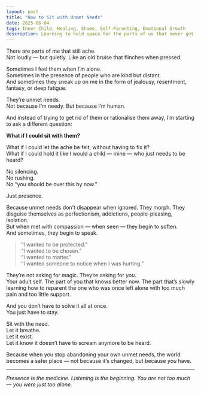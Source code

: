 ```yaml
---
layout: post
title: "How to Sit with Unmet Needs"
date: 2025-06-04
tags: Inner Child, Healing, Shame, Self-Parenting, Emotional Growth
description: Learning to hold space for the parts of us that never got what they needed — without trying to fix or shame them.
---
```

There are parts of me that still ache.  
Not loudly — but quietly. Like an old bruise that flinches when pressed.

Sometimes I feel them when I’m alone.  
Sometimes in the presence of people who are kind but distant.  
And sometimes they sneak up on me in the form of jealousy, resentment, fantasy, or deep fatigue.

They’re unmet needs.  
Not because I’m needy. But because I’m human.

And instead of trying to get rid of them or rationalise them away, I’m starting to ask a different question:

**What if I could sit with them?**

What if I could let the ache be felt, without having to fix it?  
What if I could hold it like I would a child — mine — who just needs to be heard?

No silencing.  
No rushing.  
No “you should be over this by now.”

Just presence.

Because unmet needs don’t disappear when ignored. They morph. They disguise themselves as perfectionism, addictions, people-pleasing, isolation.  
But when met with compassion — when seen — they begin to soften.  
And sometimes, they begin to speak.

> “I wanted to be protected.”  
> “I wanted to be chosen.”  
> “I wanted to matter.”  
> “I wanted someone to notice when I was hurting.”

They’re not asking for magic. They’re asking for *you*.  
Your adult self. The part of you that knows better now. The part that’s slowly learning how to reparent the one who was once left alone with too much pain and too little support.

And you don’t have to solve it all at once.  
You just have to stay.

Sit with the need.  
Let it breathe.  
Let it exist.  
Let it know it doesn’t have to scream anymore to be heard.

Because when you stop abandoning your own unmet needs, the world becomes a safer place — not because it’s changed, but because *you* have.

---

*Presence is the medicine. Listening is the beginning. You are not too much — you were just too alone.*
